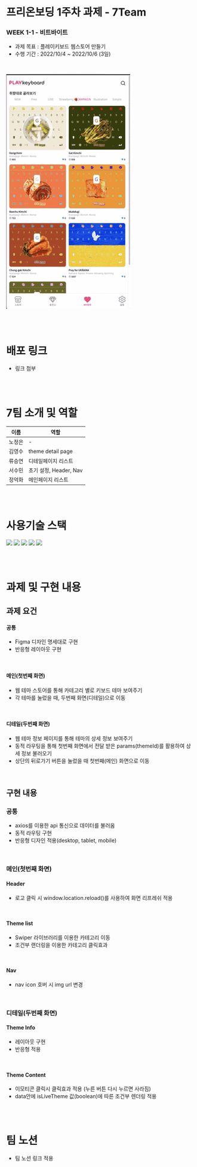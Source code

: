 # 프리온보딩 1주차 과제 - 7Team

### WEEK 1-1 - 비트바이트
- 과제 목표 : 플레이키보드 웹스토어 만들기
- 수행 기간 : 2022/10/4 ~ 2022/10/6 (3일)

<br>

![img](https://github.com/oka7759/2sa_images/blob/master/1006.gif)

<br><br>

# 배포 링크
- 링크 첨부

<br><br>

# 7팀 소개 및 역할
 
| 이름   | 역할  |
| ------ | ------ |
| 노정은 | - |
| 김영수 | theme detail page |
| 류승연 | 디테일페이지 리스트  | 
| 서수민 | 초기 설정, Header, Nav |
| 정억화 | 메인페이지 리스트|

<br><br>

# 사용기술 스택

<img src="https://img.shields.io/badge/HTML5-E34F26?style=flat-square&logo=HTML5&logoColor=white"/> <img src="https://img.shields.io/badge/JavaScript-F7DF1E?style=flat-square&logo=JavaScript&logoColor=white"/> <img src="https://img.shields.io/badge/React-61DAFB?style=flat-square&logo=React&logoColor=white"/> <img src="https://img.shields.io/badge/React Router-CA4245?style=flat-square&logo=React-Router&logoColor=white"/> <img src="https://img.shields.io/badge/styled components-DB7093?style=flat-square&logo=styled-components&logoColor=white"/>

<br><br>

# 과제 및 구현 내용

## 과제 요건

#### 공통

- Figma 디자인 명세대로 구현
- 반응형 레이아웃 구현

<br>

#### 메인(첫번째 화면)

- 웹 테마 스토어를 통해 카테고리 별로 키보드 테마 보여주기
- 각 테마를 눌렀을 때, 두번째 화면(디테일)으로 이동
  
<br>

#### 디테일(두번째 화면)

- 웹 테마 정보 페이지를 통해 테마의 상세 정보 보여주기
- 동적 라우팅을 통해 첫번째 화면에서 전달 받은 params(themeId)를 활용하여 상세 정보 불러오기
- 상단의 뒤로가기 버튼을 눌렀을 때 첫번째(메인) 화면으로 이동
  
<br>

## 구현 내용

### 공통

- axios를 이용한 api 통신으로 데이터를 불러옴
- 동적 라우팅 구현
- 반응형 디자인 적용(desktop, tablet, mobile)

<br>

### 메인(첫번째 화면)

#### Header
- 로고 클릭 시 window.location.reload()를 사용하여 화면 리프레쉬 적용

<br>

#### Theme list
- Swiper 라이브러리를 이용한 카테고리 이동
- 조건부 랜더링을 이용한 카테고리 클릭효과

<br>

#### Nav
- nav icon 호버 시 img url 변경

<br>

### 디테일(두번째 화면)

#### Theme Info
- 레이아웃 구현
- 반응형 적용

<br>

#### Theme Content
- 이모티콘 클릭시 클릭효과 적용 (누른 버튼 다시 누르면 사라짐)
- data안에 isLiveTheme 값(boolean)에 따른 조건부 렌더링 적용

<br><br>

# 팀 노션
- 팀 노션 링크 적용
